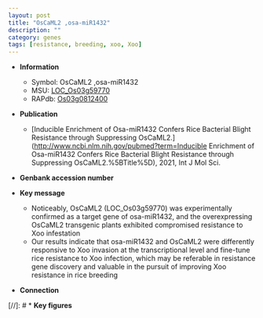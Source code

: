 ```yaml
---
layout: post
title: "OsCaML2 ,osa-miR1432"
description: ""
category: genes
tags: [resistance, breeding, xoo, Xoo]
---
```


* **Information**  
    + Symbol: OsCaML2 ,osa-miR1432  
    + MSU: [LOC_Os03g59770](http://rice.uga.edu/cgi-bin/ORF_infopage.cgi?orf=LOC_Os03g59770)  
    + RAPdb: [Os03g0812400](https://rapdb.dna.affrc.go.jp/locus/?name=Os03g0812400)  

* **Publication**  
    + [Inducible Enrichment of Osa-miR1432 Confers Rice Bacterial Blight Resistance through Suppressing OsCaML2.](http://www.ncbi.nlm.nih.gov/pubmed?term=Inducible Enrichment of Osa-miR1432 Confers Rice Bacterial Blight Resistance through Suppressing OsCaML2.%5BTitle%5D), 2021, Int J Mol Sci.

* **Genbank accession number**  

* **Key message**  
    + Noticeably, OsCaML2 (LOC_Os03g59770) was experimentally confirmed as a target gene of osa-miR1432, and the overexpressing OsCaML2 transgenic plants exhibited compromised resistance to Xoo infestation
    + Our results indicate that osa-miR1432 and OsCaML2 were differently responsive to Xoo invasion at the transcriptional level and fine-tune rice resistance to Xoo infection, which may be referable in resistance gene discovery and valuable in the pursuit of improving Xoo resistance in rice breeding

* **Connection**  

[//]: # * **Key figures**  


